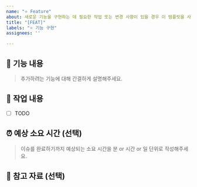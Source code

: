 ```yaml
---
name: "⭐️ Feature"
about: 새로운 기능을 구현하는 데 필요한 작업 또는 변경 사항이 있을 경우 이 템플릿을 사용하시면 됩니다.
title: "[FEAT]"
labels: "⭐️ 기능 구현"
assignees: ''

---
```


## 💬 기능 내용

> 추가하려는 기능에 대해 간결하게 설명해주세요.

## 📝 작업 내용

- [ ] TODO

## ⏰ 예상 소요 시간 (선택)

> 이슈를 완료하기까지 예상되는 소요 시간을 분 or 시간 or 일 단위로 작성해주세요.

## 📁 참고 자료 (선택)